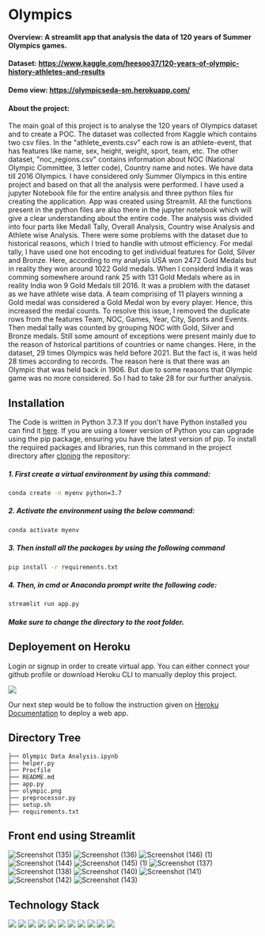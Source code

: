 # Olympics

#### Overview: A streamlit app that analysis the data of 120 years of Summer Olympics games.

#### Dataset: https://www.kaggle.com/heesoo37/120-years-of-olympic-history-athletes-and-results
#### Demo view: https://olympicseda-sm.herokuapp.com/

#### About the project:
The main goal of this project is to analyse the 120 years of Olympics dataset and to create a POC. The dataset was collected from Kaggle which contains two csv files. In the "athlete_events.csv" each row is an athlete-event, that has features like name, sex, height, weight, sport, team, etc. The other dataset, "noc_regions.csv" contains information about NOC (National Olympic Committee, 3 letter code), Country name and notes. We have data till 2016 Olympics. I have considered only Summer Olympics in this entire project and based on that all the analysis were performed. I have used a jupyter Notebook file for the entire analysis and three python files for creating the application. App was created using Streamlit. All the functions present in the python files are also there in the jupyter notebook which will give a clear understanding about the entire code. The analysis was divided into four parts like Medall Tally, Overall Analysis, Country wise Analysis and Athlete wise Analysis. There were some problems with the dataset due to historical reasons, which I tried to handle with utmost efficiency. For medal tally, I have used one hot encoding to get individual features for Gold, Silver and Bronze. Here, according to my analysis USA won 2472 Gold Medals but in reality they won around 1022 Gold medals. When I considerd India it was comming somewhere around rank 25 with 131 Gold Medals where as in reality India won 9 Gold Medals till 2016. It was a problem with the dataset as we have athlete wise data. A team comprising of 11 players winning a Gold medal was considered a Gold Medal won by every player. Hence, this increased the medal counts. To resolve this issue, I removed the duplicate rows from the features Team, NOC, Games, Year, City, Sports and Events. Then medal tally was counted by grouping NOC with Gold, Silver and Bronze medals. Still some amount of exceptions were present mainly due to the reason of hstorical partitions of countries or name changes.  Here, in the dataset, 29 times Olympics was held before 2021. But the fact is, it was held 28 times according to records. The reason here is that there was an Olympic that was held back in 1906. But due to some reasons that Olympic game was no more considered. So I had to take 28 for our further analysis.

## Installation
The Code is written in Python 3.7.3 If you don't have Python installed you can find it [here](https://www.python.org/downloads/). If you are using a lower version of Python you can upgrade using the pip package, ensuring you have the latest version of pip. To install the required packages and libraries, run this command in the project directory after [cloning](https://www.howtogeek.com/451360/how-to-clone-a-github-repository/) the repository:

##### 1. First create a virtual environment by using this command:
```bash
conda create -n myenv python=3.7
```
##### 2. Activate the environment using the below command:
```bash
conda activate myenv
```
##### 3. Then install all the packages by using the following command
```bash
pip install -r requirements.txt
```
##### 4. Then, in cmd or Anaconda prompt write the following code:
```bash
streamlit run app.py
```
##### Make sure to change the directory to the root folder.  


## Deployement on Heroku
Login or signup in order to create virtual app. You can either connect your github profile or download Heroku CLI to manually deploy this project.

[![](https://i.imgur.com/dKmlpqX.png)](https://heroku.com)

Our next step would be to follow the instruction given on [Heroku Documentation](https://devcenter.heroku.com/articles/getting-started-with-python) to deploy a web app.

## Directory Tree 
```
├── Olympic Data Analysis.ipynb
├── helper.py
├── Procfile
├── README.md
├── app.py
├── olympic.png
├── preprocessor.py
├── setup.sh
├── requirements.txt
```

## Front end using Streamlit

![Screenshot (135)](https://user-images.githubusercontent.com/75041273/132350953-c2e82abd-e718-41cf-a959-54370e26e39c.png)
![Screenshot (136)](https://user-images.githubusercontent.com/75041273/132350800-961f5ddb-b7cc-44dd-ad86-c1391021f01d.png)
![Screenshot (146) (1)](https://user-images.githubusercontent.com/75041273/132352416-ed7cd2d6-5c72-42ce-b82b-fa4783cf2781.png)
![Screenshot (144)](https://user-images.githubusercontent.com/75041273/132351831-c192620b-7a2e-4391-8eee-31830c153cca.png)
![Screenshot (145) (1)](https://user-images.githubusercontent.com/75041273/132352032-371cde59-47b1-48c3-a8b6-9fc575eebbc3.png)
![Screenshot (137)](https://user-images.githubusercontent.com/75041273/132351014-5af80e25-4731-4332-81fd-0611a1b26dc7.png)
![Screenshot (138)](https://user-images.githubusercontent.com/75041273/132351034-e8910a45-d8b3-4e4d-955e-25e06035cdcf.png)
![Screenshot (140)](https://user-images.githubusercontent.com/75041273/132351055-e324b880-54a9-40ff-96b7-16cb60b55c1e.png)
![Screenshot (141)](https://user-images.githubusercontent.com/75041273/132351077-34f62d91-d8b0-4702-a226-745624c85d4f.png)
![Screenshot (142)](https://user-images.githubusercontent.com/75041273/132351100-4f52f6d0-8fd0-4b58-9b00-ae40ef998e1e.png)
![Screenshot (143)](https://user-images.githubusercontent.com/75041273/132351168-d94d8bb0-5854-414a-b3a2-d7dce8ac9f3e.png)

## Technology Stack

<img src="https://img.shields.io/badge/Python-FFD43B?style=for-the-badge&logo=python&logoColor=darkgreen" /> <img src="https://img.shields.io/badge/Numpy-777BB4?style=for-the-badge&logo=numpy&logoColor=white" /> <img src="https://img.shields.io/badge/Pandas-2C2D72?style=for-the-badge&logo=pandas&logoColor=white" /> <img src="https://img.shields.io/badge/Jupyter-F37626.svg?&style=for-the-badge&logo=Jupyter&logoColor=white" /> <img src="https://img.shields.io/badge/conda-342B029.svg?&style=for-the-badge&logo=anaconda&logoColor=white"/> <img src="https://img.shields.io/badge/Kaggle-20BEFF?style=for-the-badge&logo=Kaggle&logoColor=white" /> <img src="https://img.shields.io/badge/matplotlib-342B029.svg?&style=for-the-badge&logo=matplotlib&logoColor=white"/> <img src="https://img.shields.io/badge/Spyder-838485?style=for-the-badge&logo=spyder%20ide&logoColor=maroon" /> <img src="https://img.shields.io/badge/Plotly-239120?style=for-the-badge&logo=plotly&logoColor=white" /> <img src="https://img.shields.io/badge/Heroku-430098?style=for-the-badge&logo=heroku&logoColor=white" /> <img src="https://img.shields.io/badge/Streamlit-FF4B4B?style=for-the-badge&logo=Streamlit&logoColor=white" />

